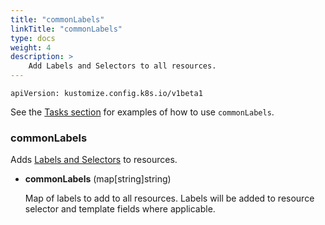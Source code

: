 ```yaml
---
title: "commonLabels"
linkTitle: "commonLabels"
type: docs
weight: 4
description: >
    Add Labels and Selectors to all resources.
---
```

`apiVersion: kustomize.config.k8s.io/v1beta1`

See the [Tasks section] for examples of how to use `commonLabels`.

### commonLabels
Adds [Labels and Selectors] to resources.

* **commonLabels** (map[string]string)

    Map of labels to add to all resources. Labels will be added to resource selector and template fields where applicable.


[Tasks section]: /docs/tasks/labels_and_annotations/
[Labels and Selectors]: https://kubernetes.io/docs/concepts/overview/working-with-objects/labels/
